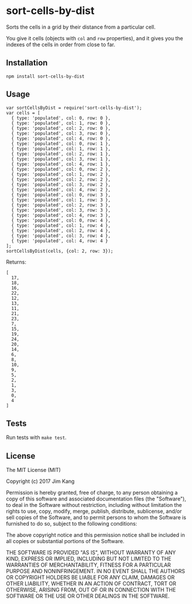 sort-cells-by-dist
==================

Sorts the cells in a grid by their distance from a particular cell.

You give it cells (objects with `col` and `row` properties), and it gives you the indexes of the cells in order from close to far.

Installation
------------

    npm install sort-cells-by-dist

Usage
-----

    var sortCellsByDist = require('sort-cells-by-dist');
    var cells = [
      { type: 'populated', col: 0, row: 0 },
      { type: 'populated', col: 1, row: 0 },
      { type: 'populated', col: 2, row: 0 },
      { type: 'populated', col: 3, row: 0 },
      { type: 'populated', col: 4, row: 0 },
      { type: 'populated', col: 0, row: 1 },
      { type: 'populated', col: 1, row: 1 },
      { type: 'populated', col: 2, row: 1 },
      { type: 'populated', col: 3, row: 1 },
      { type: 'populated', col: 4, row: 1 },
      { type: 'populated', col: 0, row: 2 },
      { type: 'populated', col: 1, row: 2 },
      { type: 'populated', col: 2, row: 2 },
      { type: 'populated', col: 3, row: 2 },
      { type: 'populated', col: 4, row: 2 },
      { type: 'populated', col: 0, row: 3 },
      { type: 'populated', col: 1, row: 3 },
      { type: 'populated', col: 2, row: 3 },
      { type: 'populated', col: 3, row: 3 },
      { type: 'populated', col: 4, row: 3 },
      { type: 'populated', col: 0, row: 4 },
      { type: 'populated', col: 1, row: 4 },
      { type: 'populated', col: 2, row: 4 },
      { type: 'populated', col: 3, row: 4 },
      { type: 'populated', col: 4, row: 4 }
    ];
    sortCellsByDist(cells, {col: 2, row: 3});

Returns:

    [
      17,
      18,
      16,
      22,
      12,
      13,
      11,
      21,
      23,
      7,
      15,
      19,
      24,
      20,
      14,
      6,
      8,
      10,
      9,
      5,
      2,
      1,
      3,
      0,
      4
    ]

Tests
-----

Run tests with `make test`.

License
-------

The MIT License (MIT)

Copyright (c) 2017 Jim Kang

Permission is hereby granted, free of charge, to any person obtaining a copy
of this software and associated documentation files (the "Software"), to deal
in the Software without restriction, including without limitation the rights
to use, copy, modify, merge, publish, distribute, sublicense, and/or sell
copies of the Software, and to permit persons to whom the Software is
furnished to do so, subject to the following conditions:

The above copyright notice and this permission notice shall be included in
all copies or substantial portions of the Software.

THE SOFTWARE IS PROVIDED "AS IS", WITHOUT WARRANTY OF ANY KIND, EXPRESS OR
IMPLIED, INCLUDING BUT NOT LIMITED TO THE WARRANTIES OF MERCHANTABILITY,
FITNESS FOR A PARTICULAR PURPOSE AND NONINFRINGEMENT. IN NO EVENT SHALL THE
AUTHORS OR COPYRIGHT HOLDERS BE LIABLE FOR ANY CLAIM, DAMAGES OR OTHER
LIABILITY, WHETHER IN AN ACTION OF CONTRACT, TORT OR OTHERWISE, ARISING FROM,
OUT OF OR IN CONNECTION WITH THE SOFTWARE OR THE USE OR OTHER DEALINGS IN
THE SOFTWARE.
